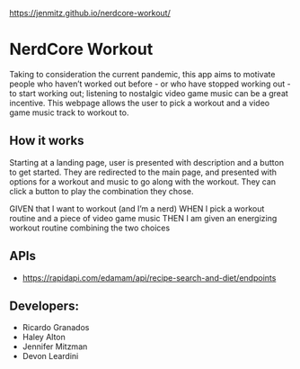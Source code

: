 https://jenmitz.github.io/nerdcore-workout/

# NerdCore Workout
Taking to consideration the current pandemic, this app aims to motivate people who haven’t worked out before - or who have stopped working out - to start working out; listening to nostalgic video game music can be a great incentive. This webpage allows the user to pick a workout and a video game music track to workout to.

## How it works
Starting at a landing page, user is presented with description and a button to get started. They are redirected to the main page, and presented with options for a workout and music to go along with the workout. They can click a button to play the combination they chose.

GIVEN that I want to workout (and I’m a nerd)
WHEN I pick a workout routine and a piece of video game music
THEN I am given an energizing workout routine combining the two choices

## APIs
- https://rapidapi.com/edamam/api/recipe-search-and-diet/endpoints

## Developers:
- Ricardo Granados
- Haley Alton
- Jennifer Mitzman
- Devon Leardini
